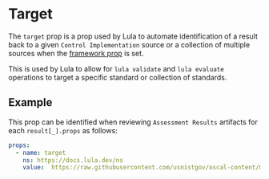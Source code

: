 # Target

The `target` prop is a prop used by Lula to automate identification of a result back to a given `Control Implementation` source or a collection of multiple sources when the [framework prop](./framework.md) is set. 

This is used by Lula to allow for `lula validate` and `lula evaluate` operations to target a specific standard or collection of standards.

## Example

This prop can be identified when reviewing `Assessment Results` artifacts for each `result[_].props` as follows:

```yaml
props:
  - name: target
    ns: https://docs.lula.dev/ns
    value:  https://raw.githubusercontent.com/usnistgov/oscal-content/main/nist.gov/SP800-53/rev5/yaml/NIST_SP-800-53_rev5_HIGH-baseline-resolved-profile_catalog.yaml
```
